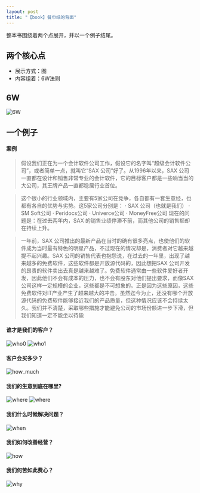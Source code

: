 ```yaml
---
layout: post
title: "【book】餐巾纸的背面"
---
```


整本书围绕着两个点展开，并以一个例子结尾。

## 两个核心点

* 展示方式：图
* 内容组着：6W法则

## 6W

![6W](../resource/餐巾纸的背面/6W.png)

## 一个例子

#### 案例


> 假设我们正在为一个会计软件公司工作，假设它的名字叫“超级会计软件公司”，或者简单一点，就叫它“SAX 公司”好了。从1996年以来，SAX 公司一直都在设计和销售非常专业的会计软件，它的目标客户都是一些响当当的大公司，其王牌产品一直都稳居行业首位。

> 这个很小的行业领域内，主要有5家公司在竞争，各自都有一套生意经，也都有各自的优势与劣势。这5家公司分别是：
· SAX 公司（也就是我们）
· SM Soft公司
· Peridocs公司
· Univerce公司
· MoneyFree公司
现在的问题是：在过去两年内，SAX 的销售业绩停滞不前，而其他公司的销售额却在持续上升。

> 一年前，SAX 公司推出的最新产品在当时的确有很多亮点，也使他们的软件成为当时最有特色的明星产品，不过现在的情况却是，消费者对它越来越提不起兴趣。SAX 公司的销售代表也抱怨说，在过去的一年里，出现了越来越多的免费软件，这些软件都是开放源代码的，因此想把SAX 公司开发的昂贵的软件卖出去真是越来越难了。免费软件通常由一些软件爱好者开发，因此他们不会有成本的压力，也不会有股东对他们提出要求，而像SAX 公司这样一定规模的企业，这些都是不可想象的。正是因为这些原因，这些免费软件对IT产业产生了越来越大的冲击。虽然迄今为止，还没有哪个开放源代码的免费软件能够接近我们的产品质量，但这种情况应该不会持续太久。我们并不清楚，采取哪些措施才能避免公司的市场份额进一步下滑，但我们知道一定不能坐以待毙

#### 谁才是我们的客户？

![who0](../resource/餐巾纸的背面/who0.png)
![who1](../resource/餐巾纸的背面/who1.png)

#### 客户会买多少？

![how_much](../resource/餐巾纸的背面/how_much.png)

#### 我们的生意到底在哪里?

![where](../resource/餐巾纸的背面/where0.png)
![where](../resource/餐巾纸的背面/where.png)

#### 我们什么时候解决问题？

![when](../resource/餐巾纸的背面/when.png)

#### 我们如何改善经营？

![how](../resource/餐巾纸的背面/how.png)

#### 我们何苦如此费心？

![why](../resource/餐巾纸的背面/why.png)
